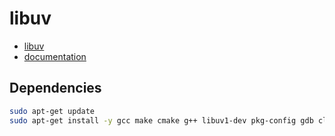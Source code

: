 # libuv

- [libuv](https://github.com/libuv/libuv)
- [documentation](https://docs.libuv.org/en/v1.x/guide/introduction.html)

## Dependencies

```bash
sudo apt-get update
sudo apt-get install -y gcc make cmake g++ libuv1-dev pkg-config gdb clang-format
```